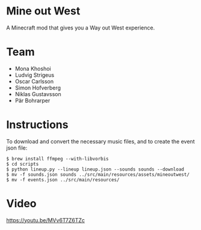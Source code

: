 Mine out West
=============

A Minecraft mod that gives you a Way out West experience.

Team
====
* Mona Khoshoi
* Ludvig Strigeus
* Oscar Carlsson
* Simon Hofverberg
* Niklas Gustavsson
* Pär Bohrarper

Instructions
============
To download and convert the necessary music files, and to create the event json file:

    $ brew install ffmpeg --with-libvorbis
    $ cd scripts
    $ python lineup.py --lineup lineup.json --sounds sounds --download
    $ mv -f sounds.json sounds ../src/main/resources/assets/mineoutwest/
    $ mv -f events.json ../src/main/resources/

Video
=====
https://youtu.be/MVv6T7Z6TZc